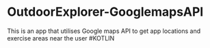 # OutdoorExplorer-GooglemapsAPI
This is an app that utilises Google maps API to get app locations and exercise areas near the user
#KOTLIN
